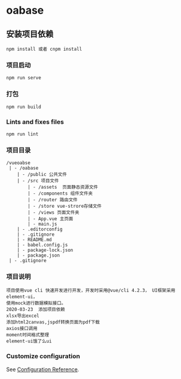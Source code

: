 # oabase

## 安装项目依赖
```
npm install 或者 cnpm install
```

### 项目启动
```
npm run serve
```

### 打包
```
npm run build
```

### Lints and fixes files
```
npm run lint
```

### 项目目录
```
/vueoabse
 | - /oabase
    | - /public 公共文件
    | - /src 项目文件
        | - /assets  页面静态资源文件
        | - /components 组件文件夹
        | - /router 路由文件
        | - /store vue-strore存储文件
        | - /views 页面文件夹
        | - App.vue 主页面
        | - main.js
    | - .editorconfig
    | - .gitignore
    | - README.md
    | - babel.config.js
    | - package-lock.json
    | - package.json
 | - .gitignore

```

### 项目说明
```
项目使用vue cli 快速开发进行开发，开发时采用@vue/cli 4.2.3， UI框架采用element-ui，
使用mock进行数据模拟接口。
2020-03-23  添加项目依赖
xlsx导出excel
添加html2canvas,jspdf转换页面为pdf下载
axios接口调用
moment时间格式整理
element-ui饿了么ui
```

### Customize configuration
See [Configuration Reference](https://cli.vuejs.org/config/).
